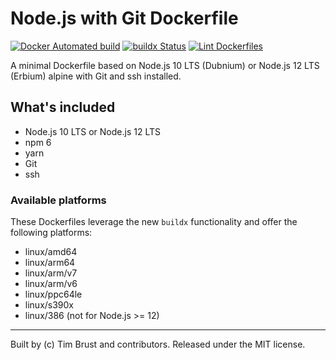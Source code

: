 # Node.js with Git Dockerfile

[![Docker Automated build](https://img.shields.io/docker/automated/timbru31/node-alpine-git.svg)](https://hub.docker.com/r/timbru31/node-alpine-git/)
[![buildx Status](https://github.com/timbru31/docker-node-alpine-git/workflows/buildx/badge.svg)](https://github.com/timbru31/docker-node-alpine-git/actions?query=workflow%3Abuildx)
[![Lint Dockerfiles](https://github.com/timbru31/docker-node-alpine-git/workflows/Lint%20Dockerfiles/badge.svg)](https://github.com/timbru31/docker-node-alpine-git/actions?query=workflow%3A%22Lint+Dockerfiles%22)


A minimal Dockerfile based on Node.js 10 LTS (Dubnium) or Node.js 12 LTS (Erbium) alpine with Git and ssh installed.

## What's included

- Node.js 10 LTS or Node.js 12 LTS
- npm 6
- yarn
- Git
- ssh

### Available platforms

These Dockerfiles leverage the new `buildx` functionality and offer the following platforms:
- linux/amd64
- linux/arm64
- linux/arm/v7
- linux/arm/v6
- linux/ppc64le
- linux/s390x
- linux/386 (not for Node.js >= 12)

---

Built by (c) Tim Brust and contributors. Released under the MIT license.
